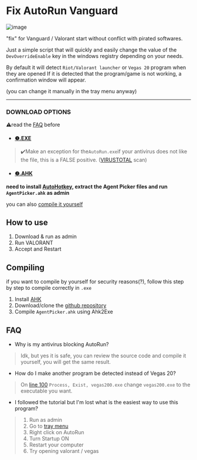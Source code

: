 # Fix AutoRun Vanguard
![image](https://github.com/pintoso/fix-AutoRun-vanguard/assets/26844778/bf42b0ff-c81d-4bcb-a3e3-5c81b04abbb1)

"fix" for Vanguard / Valorant start without conflict with pirated softwares.

Just a simple script that will quickly and easily change the value of the `DevOverrideEnable` key in the windows registry depending on your needs.

By default it will detect `Riot/Valorant launcher` or `Vegas 20` program when they are opened
If it is detected that the program/game is not working, a confirmation window will appear.

(you can change it manually in the tray menu anyway)

------------

### DOWNLOAD OPTIONS
⚠️read the [FAQ](#faq) before

- #### [❶.EXE](https://github.com/pintoso/fix-AutoRun-vanguard/releases/latest/download/AutoRun.exe)
>✔️Make an exception for the`AutoRun.exe`if your antivirus does not like the file, this is a FALSE positive. 
([VIRUSTOTAL](https://www.virustotal.com/gui/file/88a97edf170fb6a7af09bd1d2089d1092ec0c84c91bcb283c10d4e331b0e0d53/detection) scan)


- #### [❷.AHK](https://github.com/pintoso/fix-AutoRun-vanguard/archive/refs/heads/master.zip)
**need to install [AutoHotkey](https://www.autohotkey.com/download/ahk-v2.exe), extract the Agent Picker files and run `AgentPicker.ahk` as admin**

you can also [compile it yourself](#compiling)

## How to use
1. Download & run as admin
2. Run VALORANT
3. Accept and Restart



## Compiling
if you want to compile by yourself for security reasons(?), follow this step by step to compile correctly in `.exe`

1. Install [AHK](https://www.autohotkey.com/download/)
2. Download/clone the [github repository](https://github.com/pintoso/fix-AutoRun-vanguard)
3. Compile `AgentPicker.ahk` using Ahk2Exe


## FAQ
- Why is my antivirus blocking AutoRun?
> Idk, but yes it is safe, you can review the source code and compile it yourself, you will get the same result.


- How do I make another program be detected instead of Vegas 20?
> On [line 100](https://github.com/pintoso/fix-AutoRun-vanguard/blob/main/AutoRun.ahk#L100) `Process, Exist, vegas200.exe` change `vegas200.exe` to the executable you want.

- I followed the tutorial but I'm lost what is the easiest way to use this program?
> 1. Run as admin
> 2. Go to [tray menu](https://i.imgur.com/yqpx5nk.png)
> 3. Right click on AutoRun
> 4. Turn Startup ON
> 5. Restart your computer
> 6. Try opening valorant / vegas
